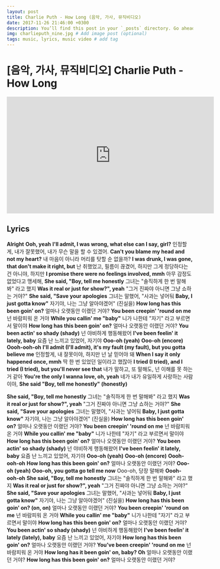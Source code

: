 ```yaml
---
layout: post
title: Charlie Puth - How Long (음악, 가사, 뮤직비디오)
date: 2017-11-26 21:46:00 +0300
description: You’ll find this post in your `_posts` directory. Go ahead and edit it and re-build the site to see your changes. # Add post description (optional)
img: charlieputh_nine.jpg # Add image post (optional)
tags: music, lyrics, music video # add tag
---
```


# [음악, 가사, 뮤직비디오] Charlie Puth - How Long
<iframe width="560" height="315" src="https://www.youtube.com/embed/CwfoyVa980U" frameborder="0" allowfullscreen></iframe>

## Lyrics 
**Alright**
**Ooh, yeah**
**I'll admit, I was wrong, what else can I say, girl?**
인정할게, 내가 잘못했어, 내가 무슨 말을 할 수 있겠어. 
**Can't you blame my head and not my heart?**
내 마음이 아니라 머리를 탓할 순 없을까?
**I was drunk, I was gone, that don't make it right, but**
난 취했었고, 필름이 끊겼어, 하지만 그게 정당하다는 건 아니야, 하지만
**I promise there were no feelings involved, mmh**
아무 감정도 없었다고 맹세해,
**She said, "Boy, tell me honestly**
그녀는 "솔직하게 한 번 말해봐" 라고 했지
**Was it real or just for show?", yeah**
"그거 진짜야 아니면 그냥 쇼하는 거야?"
**She said, "Save your apologies**
그녀는 말했어, "사과는 넣어둬 
**Baby, I just gotta know"**
자기야, 나는 그냥 알아야겠어" (진실을)
**How long has this been goin' on?**
얼마나 오랫동안 이랬던 거야? 
**You been creepin' 'round on me**
넌 바람피워 온 거야
**While you callin' me "baby"**
니가 나한테 "자기" 라고 부르면서 말이야
**How long has this been goin' on?**
얼마나 오랫동안 이랬던 거야?
**You been actin' so shady (shady)**
넌 야비하게 행동해왔어
**I've been feelin' it lately, baby**
요즘 난 느끼고 있었어, 자기야
**Ooo-oh (yeah)**
**Ooo-oh (encore)**
**Oooh-ooh-oh**
**I'll admit (I'll admit), it's my fault (my fault), but you gotta believe me**
인정할게, 내 잘못이야, 하지만 넌 날 믿어야 돼
**When I say it only happened once, mmh**
딱 한 번 있었던 일이라고 했잖아
**I tried (I tried), and I tried (I tried), but you'll never see that**
내가 말하고, 또 말해도, 넌 이해를 못 하는 거 같아
**You're the only I wanna love, oh, yeah**
네가 내가 유일하게 사랑하는 사람이야, 
**She said "Boy, tell me honestly" (honestly)**

**She said, "Boy, tell me honestly**
그녀는 "솔직하게 한 번 말해봐" 라고 했지
**Was it real or just for show?", yeah**
"그거 진짜야 아니면 그냥 쇼하는 거야?"
**She said, "Save your apologies**
그녀는 말했어, "사과는 넣어둬 
**Baby, I just gotta know"**
자기야, 나는 그냥 알아야겠어" (진실을)
**How long has this been goin' on?**
얼마나 오랫동안 이랬던 거야? 
**You been creepin' 'round on me**
넌 바람피워 온 거야
**While you callin' me "baby"**
니가 나한테 "자기" 라고 부르면서 말이야
**How long has this been goin' on?**
얼마나 오랫동안 이랬던 거야?
**You been actin' so shady (shady)**
넌 야비하게 행동해왔어
**I've been feelin' it lately, baby**
요즘 난 느끼고 있었어, 자기야
**Ooo-oh (yeah)**
**Ooo-oh (encore)**
**Oooh-ooh-oh**
**How long has this been goin' on?**
얼마나 오랫동안 이랬던 거야? 
**Ooo-oh (yeah)**
**Ooo-oh, you gotta go tell me now**
Ooo-oh, 당장 말해봐
**Oooh-ooh-oh**
**She said, "Boy, tell me honestly**
그녀는 "솔직하게 한 번 말해봐" 라고 했지
**Was it real or just for show?", yeah**
"그거 진짜야 아니면 그냥 쇼하는 거야?"
**She said, "Save your apologies**
그녀는 말했어, "사과는 넣어둬 
**Baby, I just gotta know"**
자기야, 나는 그냥 알아야겠어" (진실을)
**How long has this been goin' on? (on, on)**
얼마나 오랫동안 이랬던 거야? 
**You been creepin' 'round on me**
넌 바람피워 온 거야
**While you callin' me "baby"**
니가 나한테 "자기" 라고 부르면서 말이야
**How long has this been goin' on?**
얼마나 오랫동안 이랬던 거야?
**You been actin' so shady (shady)**
넌 야비하게 행동해왔어
**I've been feelin' it lately (lately), baby**
요즘 난 느끼고 있었어, 자기야
**How long has this been goin' on?**
얼마나 오랫동안 이랬던 거야? 
**You've been creepin' 'round on me**
넌 바람피워 온 거야
**How long has it been goin' on, baby? Oh**
얼마나 오랫동안 이랬던 거야?
**How long has this been goin' on?**
얼마나 오랫동안 이랬던 거야?

